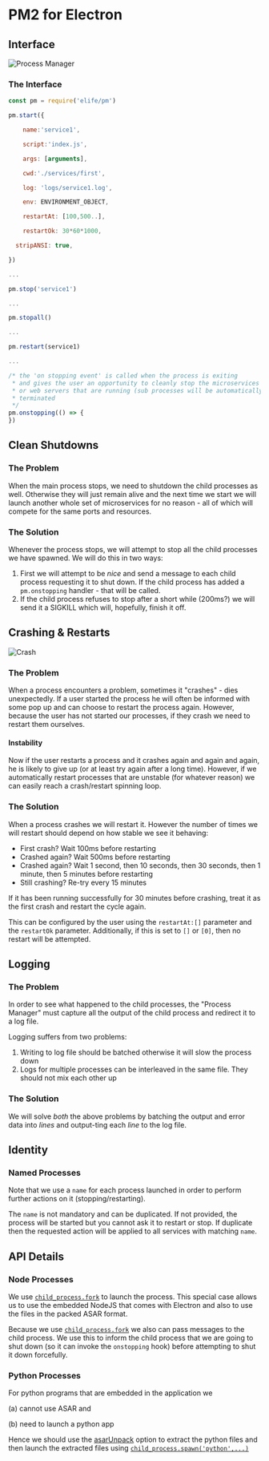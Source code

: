 # PM2 for Electron

## Interface

![Process Manager](./process-manager.png)

### The Interface

```javascript
const pm = require('elife/pm')

pm.start({

	name:'service1',

	script:'index.js',

	args: [arguments],

	cwd:'./services/first',

	log: 'logs/service1.log',

	env: ENVIRONMENT_OBJECT,

	restartAt: [100,500..],

	restartOk: 30*60*1000,

  stripANSI: true,

})

...

pm.stop('service1')

...

pm.stopall()

...

pm.restart(service1)

...

/* the 'on stopping event' is called when the process is exiting
 * and gives the user an opportunity to cleanly stop the microservices
 * or web servers that are running (sub processes will be automatically
 * terminated
 */
pm.onstopping(() => {
})
```

## Clean Shutdowns

### The Problem

When the main process stops, we need to  shutdown the child processes as well. Otherwise they will just remain alive and the next time we start we will launch another whole set of microservices for no reason -  all of which will compete for the same ports and resources.

### The Solution

Whenever the process stops, we will attempt to stop all the child processes we have spawned. We will do this in two ways:

1. First we will attempt to be _nice_ and send a message to each child process requesting it to shut down. If the child process has added a `pm.onstopping` handler - that will be called.
2. If the child process refuses to stop after a short while (200ms?) we will send it a SIGKILL which will, hopefully, finish it off.

## Crashing & Restarts

![Crash](./crash.png)

### The Problem

When a process encounters a problem, sometimes it "crashes" - dies unexpectedly. If a user started the process he will often be informed with some pop up and can choose to restart the process again. However, because the user has not started our processes, if they crash we need to restart them ourselves.

#### Instability

Now if the user restarts a process and it crashes again and again and again, he is likely to give up (or at least try again after a long time). However, if we automatically restart processes that are unstable (for whatever reason) we can easily reach a crash/restart spinning loop.

### The Solution

When a process crashes we will restart it. However the number of times we will restart should depend on how stable we see it behaving:

- First crash? Wait 100ms before restarting
- Crashed again? Wait 500ms before restarting
- Crashed again? Wait 1 second, then 10 seconds, then 30 seconds, then 1 minute, then 5 minutes before restarting
- Still crashing? Re-try every 15 minutes

If it has been running successfully for 30 minutes before crashing, treat it as the first crash and restart the cycle again.

This can be configured by the user using the `restartAt:[]` parameter
and the `restartOk` parameter.
Additionally, if this is set to `[]` or `[0]`, then no restart will be
attempted.

## Logging

### The Problem

In order to see what happened to the child processes, the "Process Manager" must capture all the output of the child process and redirect it to a log file.

Logging suffers from two problems:

1. Writing to log file should be batched otherwise it will slow the process down
2. Logs for multiple processes can be interleaved in the same file. They should not mix each other up

### The Solution

We will solve _both_ the above problems by batching the output and error data into _lines_ and output-ting each _line_ to the log file.

## Identity

### Named Processes

Note that we use a `name` for each process launched in order to perform further actions on it (stopping/restarting).

The `name` is not mandatory and can be duplicated. If not provided, the process will be started but you cannot ask it to restart or stop. If duplicate then the requested action will be applied to all services with matching `name`.

## API Details

### Node Processes

We use [`child_process.fork`](https://nodejs.org/api/child_process.html#child_process_child_process_fork_modulepath_args_options) to launch the process. This special case allows us to use the embedded NodeJS that comes with Electron and also to use the files in the packed ASAR format.

Because we use [`child_process.fork`](https://nodejs.org/api/child_process.html#child_process_child_process_fork_modulepath_args_options) we also can pass messages to the child process. We use this to inform the child process that we are going to shut down (so it can invoke the `onstopping` hook) before attempting to shut it down forcefully.

### Python Processes

For python programs that are embedded in the application we

(a) cannot use ASAR and

(b) need to launch a python app

Hence we should use the [asarUnpack](https://www.electron.build/configuration/configuration#configuration-asarUnpack) option to extract the python files and then launch the extracted files using [`child_process.spawn('python',...)`](https://nodejs.org/api/child_process.html#child_process_child_process_spawn_command_args_options)
